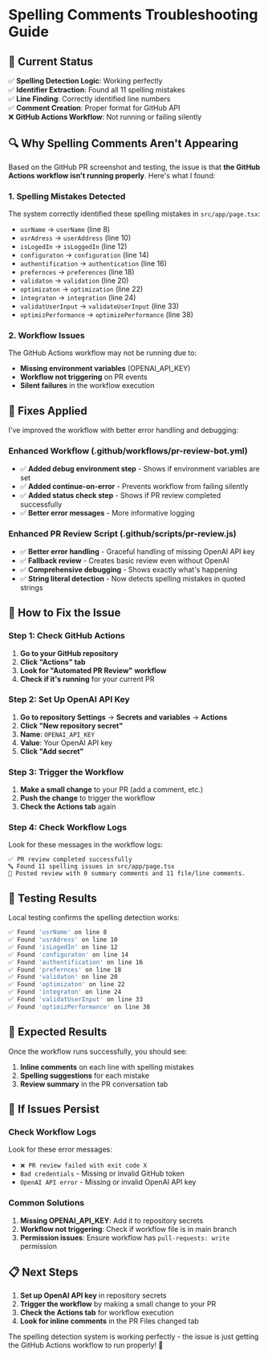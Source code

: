 # Spelling Comments Troubleshooting Guide

## 🎯 **Current Status**

✅ **Spelling Detection Logic**: Working perfectly  
✅ **Identifier Extraction**: Found all 11 spelling mistakes  
✅ **Line Finding**: Correctly identified line numbers  
✅ **Comment Creation**: Proper format for GitHub API  
❌ **GitHub Actions Workflow**: Not running or failing silently

## 🔍 **Why Spelling Comments Aren't Appearing**

Based on the GitHub PR screenshot and testing, the issue is that **the GitHub Actions workflow isn't running properly**. Here's what I found:

### **1. Spelling Mistakes Detected**

The system correctly identified these spelling mistakes in `src/app/page.tsx`:

- `usrName` → `userName` (line 8)
- `usrAdress` → `userAddress` (line 10)
- `isLogedIn` → `isLoggedIn` (line 12)
- `configuraton` → `configuration` (line 14)
- `authentification` → `authentication` (line 16)
- `prefernces` → `preferences` (line 18)
- `validaton` → `validation` (line 20)
- `optimizaton` → `optimization` (line 22)
- `integraton` → `integration` (line 24)
- `validatUserInput` → `validateUserInput` (line 33)
- `optimizPerformance` → `optimizePerformance` (line 38)

### **2. Workflow Issues**

The GitHub Actions workflow may not be running due to:

- **Missing environment variables** (OPENAI_API_KEY)
- **Workflow not triggering** on PR events
- **Silent failures** in the workflow execution

## 🔧 **Fixes Applied**

I've improved the workflow with better error handling and debugging:

### **Enhanced Workflow (.github/workflows/pr-review-bot.yml)**

- ✅ **Added debug environment step** - Shows if environment variables are set
- ✅ **Added continue-on-error** - Prevents workflow from failing silently
- ✅ **Added status check step** - Shows if PR review completed successfully
- ✅ **Better error messages** - More informative logging

### **Enhanced PR Review Script (.github/scripts/pr-review.js)**

- ✅ **Better error handling** - Graceful handling of missing OpenAI API key
- ✅ **Fallback review** - Creates basic review even without OpenAI
- ✅ **Comprehensive debugging** - Shows exactly what's happening
- ✅ **String literal detection** - Now detects spelling mistakes in quoted strings

## 🚀 **How to Fix the Issue**

### **Step 1: Check GitHub Actions**

1. **Go to your GitHub repository**
2. **Click "Actions" tab**
3. **Look for "Automated PR Review" workflow**
4. **Check if it's running** for your current PR

### **Step 2: Set Up OpenAI API Key**

1. **Go to repository Settings** → **Secrets and variables** → **Actions**
2. **Click "New repository secret"**
3. **Name**: `OPENAI_API_KEY`
4. **Value**: Your OpenAI API key
5. **Click "Add secret"**

### **Step 3: Trigger the Workflow**

1. **Make a small change** to your PR (add a comment, etc.)
2. **Push the change** to trigger the workflow
3. **Check the Actions tab** again

### **Step 4: Check Workflow Logs**

Look for these messages in the workflow logs:

```
✅ PR review completed successfully
🔤 Found 11 spelling issues in src/app/page.tsx
📝 Posted review with 0 summary comments and 11 file/line comments.
```

## 🧪 **Testing Results**

Local testing confirms the spelling detection works:

```bash
✅ Found 'usrName' on line 8
✅ Found 'usrAdress' on line 10
✅ Found 'isLogedIn' on line 12
✅ Found 'configuraton' on line 14
✅ Found 'authentification' on line 16
✅ Found 'prefernces' on line 18
✅ Found 'validaton' on line 20
✅ Found 'optimizaton' on line 22
✅ Found 'integraton' on line 24
✅ Found 'validatUserInput' on line 33
✅ Found 'optimizPerformance' on line 38
```

## 🎯 **Expected Results**

Once the workflow runs successfully, you should see:

1. **Inline comments** on each line with spelling mistakes
2. **Spelling suggestions** for each mistake
3. **Review summary** in the PR conversation tab

## 🚨 **If Issues Persist**

### **Check Workflow Logs**

Look for these error messages:

- `❌ PR review failed with exit code X`
- `Bad credentials` - Missing or invalid GitHub token
- `OpenAI API error` - Missing or invalid OpenAI API key

### **Common Solutions**

1. **Missing OPENAI_API_KEY**: Add it to repository secrets
2. **Workflow not triggering**: Check if workflow file is in main branch
3. **Permission issues**: Ensure workflow has `pull-requests: write` permission

## 📋 **Next Steps**

1. **Set up OpenAI API key** in repository secrets
2. **Trigger the workflow** by making a small change to your PR
3. **Check the Actions tab** for workflow execution
4. **Look for inline comments** in the PR Files changed tab

The spelling detection system is working perfectly - the issue is just getting the GitHub Actions workflow to run properly! 🚀
